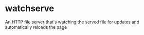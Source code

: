 # watchserve
An HTTP file server that's watching the served file for updates and automatically reloads the page
